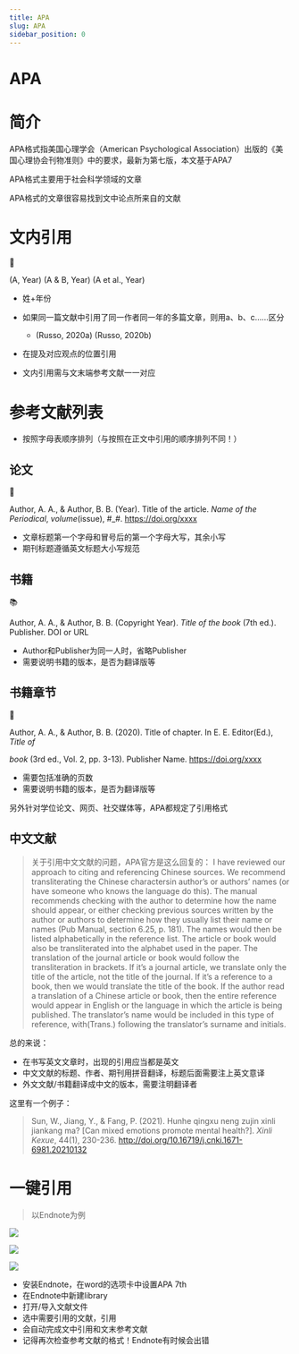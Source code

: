 ```yaml
---
title: APA
slug: APA
sidebar_position: 0
---
```



# APA

# 简介

APA格式指美国心理学会（American Psychological Association）出版的《美国心理协会刊物准则》中的要求，最新为第七版，本文基于APA7

APA格式主要用于社会科学领域的文章

APA格式的文章很容易找到文中论点所来自的文献

# 文内引用

<div class="callout callout-bg-2 callout-border-2">
<div class='callout-emoji'>🔦</div>
<p>(A, Year) (A &amp; B, Year) (A et al., Year)</p>
</div>

- 姓+年份
- 如果同一篇文献中引用了同一作者同一年的多篇文章，则用a、b、c……区分
    - (Russo, 2020a) (Russo, 2020b)

- 在提及对应观点的位置引用
- 文内引用需与文末端参考文献一一对应

# 参考文献列表

- 按照字母表顺序排列（与按照在正文中引用的顺序排列不同！）

## 论文

<div class="callout callout-bg-2 callout-border-2">
<div class='callout-emoji'>📌</div>
<p>Author, A. A., &amp; Author, B. B. (Year). Title of the article. <em>Name of the Periodical</em>, <em>volume</em>(issue), #_#. <a href="https://doi.org/xxxx">https://doi.org/xxxx</a></p>
</div>

- 文章标题第一个字母和冒号后的第一个字母大写，其余小写
- 期刊标题遵循英文标题大小写规范

## 书籍

<div class="callout callout-bg-2 callout-border-2">
<div class='callout-emoji'>📚</div>
<p>Author, A. A., &amp; Author, B. B. (Copyright Year). <em>Title of the book</em> (7th ed.). Publisher. DOI or URL</p>
</div>

- Author和Publisher为同一人时，省略Publisher
- 需要说明书籍的版本，是否为翻译版等

## 书籍章节

<div class="callout callout-bg-2 callout-border-2">
<div class='callout-emoji'>📖</div>
<p>Author, A. A., &amp; Author, B. B. (2020). Title of chapter. In E. E. Editor(Ed.), <em>Title of</em></p>
<p><em>book</em> (3rd ed., Vol. 2, pp. 3-13). Publisher Name. <a href="https://doi.org/xxxx">https://doi.org/xxxx</a></p>
</div>

- 需要包括准确的页数
- 需要说明书籍的版本，是否为翻译版等

另外针对学位论文、网页、社交媒体等，APA都规定了引用格式

## 中文文献

> 关于引用中文文献的问题，APA官方是这么回复的：
> I have reviewed our approach to citing and referencing Chinese sources. We recommend transliterating the Chinese charactersin author’s or authors’ names (or have someone who knows the language do this). The manual recommends checking with the author to determine how the name should appear, or either checking previous sources written by the author or authors to determine how they usually list their name or names (Pub Manual, section 6.25, p. 181). The names would then be listed alphabetically in the reference list.  The article or book would also be transliterated into the alphabet used in the paper.    The translation of the journal article or book would follow the transliteration in brackets. If it’s a journal article, we translate only the title of the article, not the title of the journal. If it’s a reference to a book, then we would translate the title of the book.
If the author read a translation of a Chinese article or book, then the entire reference would appear in English or the language in which the article is being published. The translator’s name would be included in this type of reference, with(Trans.) following the translator’s surname and initials.

总的来说：

- 在书写英文文章时，出现的引用应当都是英文
- 中文文献的标题、作者、期刊用拼音翻译，标题后面需要注上英文意译
- 外文文献/书籍翻译成中文的版本，需要注明翻译者

这里有一个例子：

> Sun, W., Jiang, Y., & Fang, P. (2021). Hunhe qingxu neng zujin xinli jiankang ma? [Can mixed emotions promote mental health?]. <em>Xinli Kexue</em>, 44(1), 230-236. http://doi.org/10.16719/j.cnki.1671-6981.20210132 

# 一键引用

> 以Endnote为例

![](/assets/LDEibm3vvoJPgTx3sbLcWOfsnYb.png)

![](/assets/LKftbdsDLoZirCx6Z5ecJtcDnXd.png)

![](/assets/KjSIbGM9joAszFxPlK6cAEitnob.png)

- 安装Endnote，在word的选项卡中设置APA 7th
- 在Endnote中新建library
- 打开/导入文献文件
- 选中需要引用的文献，引用
- 会自动完成文中引用和文末参考文献
- 记得再次检查参考文献的格式！Endnote有时候会出错

